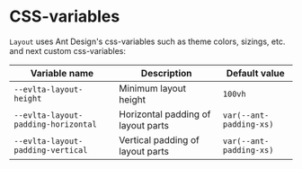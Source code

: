 # CSS-variables

`Layout` uses Ant Design's css-variables such as theme colors, sizings, etc. and next custom css-variables:

| Variable name                       | Description                        | Default value           |
| ----------------------------------- | ---------------------------------- | ----------------------- |
| `--evlta-layout-height`             | Minimum layout height              | `100vh`                 |
| `--evlta-layout-padding-horizontal` | Horizontal padding of layout parts | `var(--ant-padding-xs)` |
| `--evlta-layout-padding-vertical`   | Vertical padding of layout parts   | `var(--ant-padding-xs)` |
